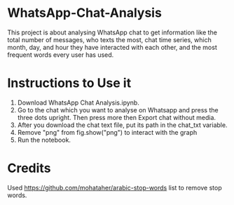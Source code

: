 # WhatsApp-Chat-Analysis
This project is about analysing WhatsApp chat to get information like the total number of messages, who texts the most, chat time series, which month, day, and hour they have interacted with each other, and the most frequent words every user has used.
# Instructions to Use it
1. Download WhatsApp Chat Analysis.ipynb.
2. Go to the chat which you want to analyse on Whatsapp and press the three dots upright. Then press more then Export chat without media.
3. After you download the chat text file, put its path in the chat_txt variable.
4. Remove "png" from fig.show("png") to interact with the graph 
5. Run the notebook.
# Credits
Used https://github.com/mohataher/arabic-stop-words list to remove stop words.
